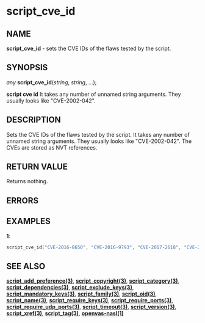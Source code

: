 # script_cve_id

## NAME

**script_cve_id** - sets the CVE IDs of the flaws tested by the script. 

## SYNOPSIS

*any* **script_cve_id**(*string*, *string*, ...);

**script cve id** It takes any number of unnamed string arguments. They usually looks like "CVE-2002-042".

## DESCRIPTION
Sets the CVE IDs of the flaws tested by the script. It takes any number of unnamed string arguments. They usually looks like "CVE-2002-042".
The CVEs are stored as NVT references.

## RETURN VALUE

Returns nothing.

## ERRORS

 
## EXAMPLES

**1**: 
```cpp
script_cve_id("CVE-2016-8650", "CVE-2016-9793", "CVE-2017-2618", "CVE-2017-2636");

```

## SEE ALSO

**[script_add_preference(3)](script_add_preference.md)**, **[script_copyright(3)](script_copyright.md)**, **[script_category(3)](script_category.md)**, **[script_dependencies(3)](script_dependencies.md)**, **[script_exclude_keys(3)](script_exclude_keys.md)**, **[script_mandatory_keys(3)](script_mandatory_keys.md)**, **[script_family(3)](script_family.md)**, **[script_oid(3)](script_oid.md)**, **[script_name(3)](script_name.md)**, **[script_require_keys(3)](script_require_keys.md)**, **[script_require_ports(3)](script_require_ports.md)**, **[script_require_udp_ports(3)](script_require_udp_ports.md)**, **[script_timeout(3)](script_timeout.md)**, **[script_version(3)](script_version.md)**, **[script_xref(3)](script_xref.md)**, **[script_tag(3)](script_tag.md)**, **[openvas-nasl(1)](../../openvas-nasl.md)**
